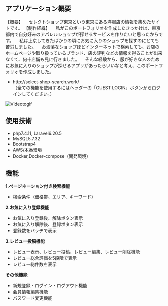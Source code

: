 ## アプリケーション概要

【概要】
　セレクトショップ東京という東京にある洋服店の情報を集めたサイトです。
【制作経緯】
　私がこのポートフォリオを作成したきっかけは、東京都内で自分好みのアパレルショップが探せるサービスを作りたいと思ったからです。
　私は上京してきたばかりの頃にお気に入りのショップを探すのにとても苦労しました。
　お洒落なショップほどインターネットで検索しても、お店のホームページや取り扱っているブランド、店の評判などの情報を得ることが出来なくて、何十店舗も見に行きました。
　そんな経験から、服が好きな人のためにお気に入りのショップが探せるアプリがあったらいいなと考え、このポートフォリオを作成しました。
<ul>
    <li>http://select-shop-search.work/</li>
    （全ての機能を使用するにはヘッダーの「GUEST LOGIN」ボタンからログインしてください。）
</ul>

![Videotogif](https://user-images.githubusercontent.com/68678172/106115259-eaa99080-6193-11eb-9878-d82bd3092329.gif)

## 使用技術

- php7.4.11, Laravel6.20.5
- MySQL5.7.32
- Bootstrap4
- AWS/本番環境
- Docker,Docker-compose（開発環境）

## 機能

**1.ページネーション付き検索機能**
<ul>
  <li>検索条件（価格帯、エリア、キーワード）</li>
</ul>

**2.お気に入り登録機能**
<ul>
  <li>お気に入り登録後、解除ボタン表示</li>
  <li>お気に入り解除後、登録ボタン表示</li>
  <li>登録数をバッヂで表示</li>
</ul>

**3.レビュー投稿機能**
<ul>
  <li>レビュー表示、レビュー投稿、レビュー編集、レビュー削除機能</li>
  <li>レビュー総合評価を5段階で表示</li>
  <li>レビュー総件数を表示</li>
</ul>

**その他機能**
<ul>
  <li>新規登録・ログイン・ログアウト機能</li>
  <li>会員情報編集機能</li>
  <li>パスワード変更機能</li>
</ul>

